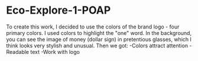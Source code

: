# Eco-Explore-1-POAP
To create this work, I decided to use the colors of the brand logo - four primary colors. I used colors to highlight the "one" word. In the background, you can see the image of money (dollar sign) in pretentious glasses, which I think looks very stylish and unusual. Then we got: -Colors attract attention -Readable text -Work with logo
